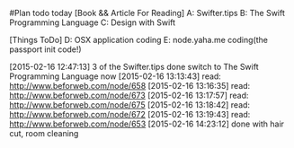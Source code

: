 #Plan todo today
[Book && Article For Reading]
A: Swifter.tips
B: The Swift Programming Language
C: Design with Swift

[Things ToDo]
D: OSX application coding
E: node.yaha.me coding(the passport init code!)


[2015-02-16 12:47:13] 3 of the Swifter.tips done switch to The Swift Programming Language now
[2015-02-16 13:13:43] read: http://www.beforweb.com/node/658
[2015-02-16 13:16:35] read: http://www.beforweb.com/node/673
[2015-02-16 13:17:57] read: http://www.beforweb.com/node/675
[2015-02-16 13:18:42] read: http://www.beforweb.com/node/672
[2015-02-16 13:19:43] read: http://www.beforweb.com/node/653
[2015-02-16 14:23:12] done with hair cut, room cleaning
